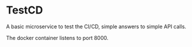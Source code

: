 # TestCD

A basic microservice to test the CI/CD, simple answers to simple API calls.

The docker container listens to port 8000.
